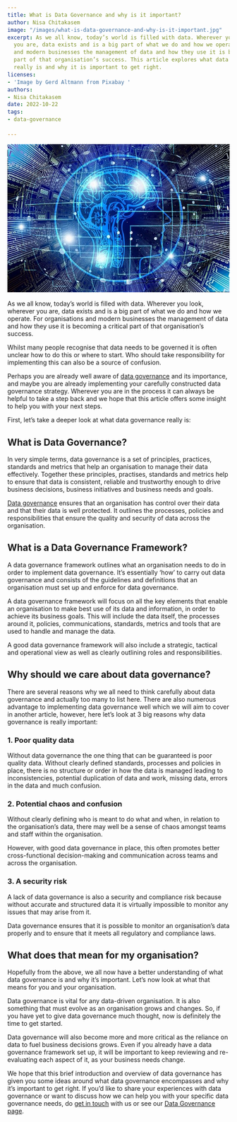 ```yaml
---
title: What is Data Governance and why is it important?
author: Nisa Chitakasem
image: "/images/what-is-data-governance-and-why-is-it-important.jpg"
excerpt: As we all know, today’s world is filled with data. Wherever you look, wherever
  you are, data exists and is a big part of what we do and how we operate. For organisations
  and modern businesses the management of data and how they use it is becoming a critical
  part of that organisation’s success. This article explores what data governance
  really is and why it is important to get right.
licenses:
- 'Image by Gerd Altmann from Pixabay '
authors:
- Nisa Chitakasem
date: 2022-10-22
tags:
- data-governance

---
```

![](/images/what-is-data-governance-and-why-is-it-important.jpg "What is data governance and why is it important")

As we all know, today’s world is filled with data. Wherever you look, wherever you are, data exists and is a big part of what we do and how we operate. For organisations and modern businesses the management of data and how they use it is becoming a critical part of that organisation’s success.

Whilst many people recognise that data needs to be governed it is often unclear how to do this or where to start. Who should take responsibility for implementing this can also be a source of confusion.

Perhaps you are already well aware of [data governance](https://www.register-dynamics.co.uk/data-governance) and its importance, and maybe you are already implementing your carefully constructed data governance strategy. Wherever you are in the process it can always be helpful to take a step back and we hope that this article offers some insight to help you with your next steps.

First, let’s take a deeper look at what data governance really is:

## What is Data Governance?

In very simple terms, data governance is a set of principles, practices, standards and metrics that help an organisation to manage their data effectively. Together these principles, practises, standards and metrics help to ensure that data is consistent, reliable and trustworthy enough to drive business decisions, business initiatives and business needs and goals.

[Data governance]() ensures that an organisation has control over their data and that their data is well protected. It outlines the processes, policies and responsibilities that ensure the quality and security of data across the organisation.

## What is a Data Governance Framework?

A data governance framework outlines what an organisation needs to do in order to implement data governance. It’s essentially ‘how’ to carry out data governance and consists of the guidelines and definitions that an organisation must set up and enforce for data governance.

A data governance framework will focus on all the key elements that enable an organisation to make best use of its data and information, in order to achieve its business goals. This will include the data itself, the processes around it, policies, communications, standards, metrics and tools that are used to handle and manage the data.

A good data governance framework will also include a strategic, tactical and operational view as well as clearly outlining roles and responsibilities.

## Why should we care about data governance?

There are several reasons why we all need to think carefully about data governance and actually too many to list here. There are also numerous advantage to implementing data governance well which we will aim to cover in another article, however, here let’s look at 3 big reasons why data governance is really important:

### 1. Poor quality data

Without data governance the one thing that can be guaranteed is poor quality data. Without clearly defined standards, processes and policies in place, there is no structure or order in how the data is managed leading to inconsistencies, potential duplication of data and work, missing data, errors in the data and much confusion.

### 2. Potential chaos and confusion

Without clearly defining who is meant to do what and when, in relation to the organisation’s data, there may well be a sense of chaos amongst teams and staff within the organisation.

However, with good data governance in place, this often promotes better cross-functional decision-making and communication across teams and across the organisation.

### 3. A security risk

A lack of data governance is also a security and compliance risk because without accurate and structured data it is virtually impossible to monitor any issues that may arise from it.

Data governance ensures that it is possible to monitor an organisation’s data properly and to ensure that it meets all regulatory and compliance laws.

## What does that mean for my organisation?

Hopefully from the above, we all now have a better understanding of what data governance is and why it’s important. Let’s now look at what that means for you and your organisation.

Data governance is vital for any data-driven organisation. It is also something that must evolve as an organisation grows and changes. So, if you have yet to give data governance much thought, now is definitely the time to get started.

Data governance will also become more and more critical as the reliance on data to fuel business decisions grows. Even if you already have a data governance framework set up, it will be important to keep reviewing and re-evaluating each aspect of it, as your business needs change.

We hope that this brief introduction and overview of data governance has given you some ideas around what data governance encompasses and why it’s important to get right. If you’d like to share your experiences with data governance or want to discuss how we can help you with your specific data governance needs, do [get in touch](hello@register-dynamics.co.uk) with us or see our [Data Governance page](https://www.register-dynamics.co.uk/data-governance).